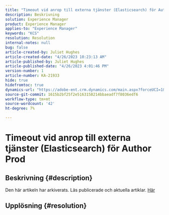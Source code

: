 ```yaml
---
title: "Timeout vid anrop till externa tjänster (Elasticsearch) för Author Prod"
description: Beskrivning
solution: Experience Manager
product: Experience Manager
applies-to: "Experience Manager"
keywords: "KCS"
resolution: Resolution
internal-notes: null
bug: false
article-created-by: Juliet Hughes
article-created-date: "4/26/2023 10:23:13 AM"
article-published-by: Juliet Hughes
article-published-date: "4/26/2023 4:01:46 PM"
version-number: 1
article-number: KA-21933
hide: true
hidefromtoc: true
dynamics-url: "https://adobe-ent.crm.dynamics.com/main.aspx?forceUCI=1&pagetype=entityrecord&etn=knowledgearticle&id=4c95f155-1ce4-ed11-a7c7-6045bd0061cb"
source-git-commit: 1615b2bf25f2e5163158214bbaeadf7f8036edf6
workflow-type: tm+mt
source-wordcount: '42'
ht-degree: 7%

---
```


# Timeout vid anrop till externa tjänster (Elasticsearch) för Author Prod

## Beskrivning {#description}

Den här artikeln har arkiverats. Läs publicerade och aktuella artiklar. [Här](https://experienceleague.adobe.com/search.html#sort=relevancy)

## Upplösning {#resolution}

